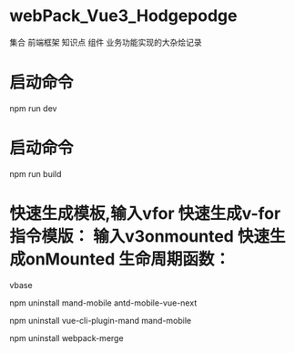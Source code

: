 # webPack_Vue3_Hodgepodge
集合 前端框架 知识点 组件 业务功能实现的大杂烩记录
# 启动命令
npm run dev

# 启动命令
npm run build
# 快速生成模板,输入vfor 快速生成v-for 指令模版： 输入v3onmounted 快速生成onMounted 生命周期函数：
vbase  


npm uninstall mand-mobile antd-mobile-vue-next

npm uninstall vue-cli-plugin-mand  mand-mobile


npm uninstall webpack-merge